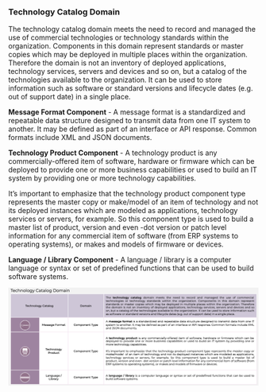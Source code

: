 ### Technology Catalog Domain
The technology catalog domain meets the need to record and managed the use of commercial technologies or technology standards within the organization. Components in this domain represent standards or master copies which may be deployed in multiple places within the organization. Therefore the domain is not an inventory of deployed applications, technology services, servers and devices and so on, but a catalog of the technologies available to the organization. It can be used to store information such as software or standard versions and lifecycle dates (e.g. out of support date) in a single place.

**Message Format Component** - A message format is a standardized and repeatable data structure designed to transmit data from one IT system to another. It may be defined as part of an interface or API response. Common formats include XML and JSON documents.

**Technology Product Component** - A technology product is any commercially-offered item of software, hardware or firmware which can be deployed to provide one or more business capabilities or used to build an IT system by providing one or more technology capabilities.

It’s important to emphasize that the technology product component type represents the master copy or make/model of an item of technology and not its deployed instances which are modeled as applications, technology services or servers, for example. So this component type is used to build a master list of product, version and even -dot version or patch level information for any commercial item of software (from ERP systems to operating systems), or makes and models of firmware or devices.

**Language / Library Component** - A language / library is a computer language or syntax or set of predefined functions that can be used to build software systems.

![](Journal/Jeff/Business%20stuff/Business%20Strategy%20Stuff/Ardoq/Meta%20Model/01%20High%20Level%20Metamodel%20Concepts/attachments/Pasted%20image%2020231101132909.png)
